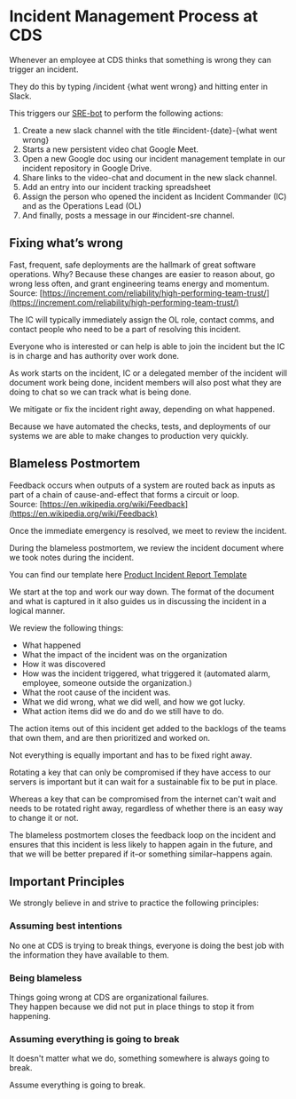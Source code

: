 # Incident Management Process at CDS

Whenever an employee at CDS thinks that something is wrong they can trigger an incident.

They do this by typing /incident {what went wrong} and hitting enter in Slack.

This triggers our [SRE-bot](https://github.com/cds-snc/sre-bot) to perform the following actions:

1. Create a new slack channel with the title #incident-{date}-{what went wrong}
2. Starts a new persistent video chat Google Meet.
3. Open a new Google doc using our incident management template in our incident repository in Google Drive.
4. Share links to the video-chat and document in the new slack channel.
5. Add an entry into our incident tracking spreadsheet
6. Assign the person who opened the incident as Incident Commander (IC) and as the Operations Lead (OL)
7. And finally, posts a message in our #incident-sre channel.

## Fixing what’s wrong

Fast, frequent, safe deployments are the hallmark of great software operations. Why? Because these changes are easier to reason about, go wrong less often, and grant engineering teams energy and momentum.  
Source: [https://increment.com/reliability/high-performing-team-trust/](https://increment.com/reliability/high-performing-team-trust/)

The IC will typically immediately assign the OL role, contact comms, and contact people who need to be a part of resolving this incident.

Everyone who is interested or can help is able to join the incident but the IC is in charge and has authority over work done.

As work starts on the incident, IC or a delegated member of the incident will document work being done, incident members will also post what they are doing to chat so we can track what is being done.

We mitigate or fix the incident right away, depending on what happened.

Because we have automated the checks, tests, and deployments of our systems we are able to make changes to production very quickly.

## Blameless Postmortem

Feedback occurs when outputs of a system are routed back as inputs as part of a chain of cause-and-effect that forms a circuit or loop.  
Source: [https://en.wikipedia.org/wiki/Feedback](https://en.wikipedia.org/wiki/Feedback)

Once the immediate emergency is resolved, we meet to review the incident.

During the blameless postmortem, we review the incident document where we took notes during the incident.

You can find our template here [Product Incident Report Template](https://docs.google.com/document/u/0/d/1nCYwBXKcki8vtXe5Hy3cL_mwij2FUV2yK-dONHzQYwY/edit)

We start at the top and work our way down. The format of the document and what is captured in it also guides us in discussing the incident in a logical manner.

We review the following things:

- What happened
- What the impact of the incident was on the organization
- How it was discovered
- How was the incident triggered, what triggered it (automated alarm, employee, someone outside the organization.)
- What the root cause of the incident was.
- What we did wrong, what we did well, and how we got lucky.
- What action items did we do and do we still have to do.

The action items out of this incident get added to the backlogs of the teams that own them, and are then prioritized and worked on.

Not everything is equally important and has to be fixed right away.

Rotating a key that can only be compromised if they have access to our servers is important but it can wait for a sustainable fix to be put in place.

Whereas a key that can be compromised from the internet can't wait and needs to be rotated right away, regardless of whether there is an easy way to change it or not.

The blameless postmortem closes the feedback loop on the incident and ensures that this incident is less likely to happen again in the future, and that we will be better prepared if it–or something similar–happens again.

## Important Principles  

We strongly believe in and strive to practice the following principles:

### Assuming best intentions

No one at CDS is trying to break things, everyone is doing the best job with the information they have available to them.

### Being blameless

Things going wrong at CDS are organizational failures.  
They happen because we did not put in place things to stop it from happening.

### Assuming everything is going to break

It doesn't matter what we do, something somewhere is always going to break.

Assume everything is going to break.